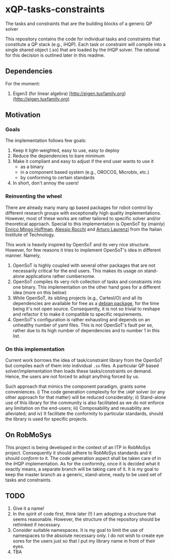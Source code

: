# xQP-tasks-constraints
The tasks and constraints that are the building blocks of a generic QP solver

This repository contains the code for individual tasks and constraints
that constitute a QP stack (e.g., iHQP). Each task or constraint will
compile into a single shared object (.so) that are loaded by the iHQP
solver. The rational for this decision is outlined later in this
readme.

## Dependencies 
For the moment:
1. Eigen3 (for linear algebra) [http://eigen.tuxfamily.org](http://eigen.tuxfamily.org)

## Motivation

### Goals
The implementation follows few goals:
1. Keep it light-weighted, easy to use, easy to deploy
2. Reduce the dependencies to bare minimum
3. Make it compliant and easy to adjust if the end user wants to use it
   - as a binary
   - in a component based system (e.g., OROCOS, Microblx, etc.)
   - by conforming to certain standards
4. In short, don't annoy the users!

### Reinventing the wheel
There are already many many qp based packages for robot control by
different research groups with exceptionally high quality
implementations. However, most of these works are rather tailored to
specific solver and/or theoretical approach. Special to this
implementation is OpenSoT by (mainly) [Enrico Mingo
Hoffman](https://github.com/EnricoMingo), [Alessio
Rocchi](https://github.com/arocchi) and [Arturo
Laurenzi](https://github.com/alaurenzi) from the Italian Institute of
Technology.

This work is heavily inspired by OpenSoT and its very nice structure.
However, for few reasons it tries to implement OpenSoT's idea in
different manner. Namely,
1. OpenSoT is highly coupled with several other packages that are not
   necessarily critical for the end users. This makes its usage on
   stand-alone applications rather cumbersome.
2. OpenSoT compiles its very rich collection of tasks and constraints
   into one binary. This implementation on the other hand goes for a
   different idea (more on this below)
3. While OpenSoT, its sibling projects (e.g., CartesI/O) and all its
   dependencies are available for free as a [debian
   package](https://github.com/ADVRHumanoids/XBotControl), for the
   time being it's not open source. Consequently, it is not so trivial
   to reshape and refactor it to make it compatible to specific
   requirements.
4. OpenSoT's configuration is rather exhausting and depends on an
   unhealthy number of yaml files. This is not OpenSoT's fault per se,
   rather due to its high number of dependencies and to number 1 in
   this list.

### On this implementation
Current work borrows the idea of task/constraint library from the
OpenSoT but compiles each of them into individual `.so` files. A
particular QP based solver/implementation then loads these
tasks/constraints on demand. Hence, the users are not forced to adopt
anything forced by us.

Such approach that mimics the component paradigm, grants some
conveniences. i) The code generation complexity for the `iHQP` solver
(or any other approach for that matter) will be reduced considerably;
ii) Stand-alone use of this library for the community is also
facilitated as we do not enforce any limitation on the end-users; iii)
Composability and reusability are alleviated; and iv) It facilitate
the conformity to particular standards, should the library is used for
specific projects.

## On RobMoSys
This project is being developed in the context of an ITP in RobMoSys
project. Consequently it should adhere to RobMoSys standards and it
should _conform_ to it. The code generation aspect shall be taken care
of in the iHQP implementation. As for the conformity, once it is
decided what it exactly means, a separate branch will be taking care
of it. It is my goal to keep the master branch as a generic,
stand-alone, ready to be used set of tasks and constraints.

## TODO
1. Give it a name!
2. In the spirit of code first, think later (!) I am adopting a
   structure that seems reasonable. However, the structure of the
   repository should be rethinked if necessary.
3. Consider suitable namespaces. It is my goal to limit the use of
   namespaces to the absolute necessary only. I do not wish to create
   eye sores for the users just so that I put my library name in front
   of their eyes.
4. TBA
